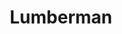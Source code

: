 ---
title: "Lumberman"
character_key: "lumberman"
plot_key: "murder-at-roeder-house"
layout: character-pack-single
type: _default
---